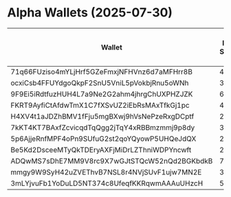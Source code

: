 # Alpha Wallets (2025-07-30)

| Wallet | Risk Score | Backtesting ROI (SOL) | Portfolio Value (USD) | SOL Balance | Farming Attempts / Total Tokens | Farming Ratio (%) | Median/Avg Risk of Last 10 Tokens | Median/Avg MC of Last 10 Tokens | Winrate (%) | ROI (%) | ROI (1D) (%) | Win Rate 1D (%) | Tokens (1D) | ROI (7D) (%) | Win Rate 7D (%) | Tokens (7D) | ROI (30D) (%) | Win Rate 30D (%) | Tokens (30D) | Realized Gains (USD) | Unrealized Gains (USD) | Median/Avg Holding Time (min) | Buy Size | Median/Avg Profit % Per Trade | Median/Avg Loss % Per Trade |
|----------|----------|----------|----------|----------|----------|----------|----------|----------|----------|----------|----------|----------|----------|----------|----------|----------|----------|----------|----------|----------|----------|----------|----------|----------|----------|
| 71q66FUziso4mYLjHrf5GZeFmxjNFHVnz6d7aMFHrr8B | 40.52 | 353.76% | $12756.92 | 6.0874 | 2 / 424 | 0.47% | 4.50/4.60 | $325.42K/$764.96K | 45.75% | 14.24% | 1.46% | 65.52% | 11 | 22.37% | 53.51% | 72 | 4715.60% | 46.24% | 347 | $16466.07 | $2090.26 | 616.20/5516.48 | $111.95 | 17.59%/33.51% | -20.20%/-25.77% |
| ocxiCsb4FFUYdgoQkpF2SnU5VniL5pVokbjRnu5oWNh | 39.18 | 29.58% | $8815.29 | 7.6895 | 0 / 25 | 0.00% | 0.00/1.40 | $2.13M/$8.89M | 60.00% | 25.43% | 0.00% | 0.00% | 0 | 8.33% | 50.00% | 1 | 744.52% | 85.71% | 2 | $26599.53 | $-71.02 | 27227.24/55696.81 | $512.90 | 31.87%/77.82% | -12.75%/-26.69% |
| 9F9Ei5iRdtfuzHUH4L7a9Ne2G2ahm4jhrgChUXPHZJZK | 64.82 | 14.56% | $3330.71 | 9.3322 | 1 / 87 | 1.15% | 7.00/6.80 | $39.28K/$124.82K | 50.57% | 42.35% | 9.82% | 60.00% | 3 | 16.76% | 50.00% | 5 | 378.21% | 43.90% | 36 | $7205.14 | $26.98 | 64.63/3256.99 | $148.01 | 50.59%/54.41% | -19.55%/-29.10% |
| FKRT9AyfiCtAfdwTmX1C7fXSvUZ2iEbRsMAxTfkGj1pc | 45.21 | 6.05% | $5278.87 | 9.6519 | 9 / 184 | 4.89% | 1.50/2.80 | $271.14K/$423.41K | 75.54% | 5.88% | 4.29% | 75.00% | 0 | 18.39% | 78.26% | 5 | 58.92% | 78.57% | 38 | $46207.08 | $-17.38 | 2368.17/12907.78 | $113.01 | 6.07%/13.74% | -3.95%/-14.68% |
| H4XV4t1aJDZhBMV1fFju5mgBXwj9hVsNePzeRxgDCptf | 29.72 | 1.53% | $3146.76 | 15.3117 | 1 / 71 | 1.41% | 0.00/1.80 | $5.40M/$9.04M | 66.20% | 14.05% | 4.81% | 100.00% | 4 | 17.61% | 72.73% | 11 | 100.00% | 66.20% | 71 | $6568.77 | $755.39 | 666.35/6048.77 | $333.69 | -/- | -/- |
| 7kKT4KT7BAxfZcvicqdTqQgg2jTqY4xRBBmzmmj9p8dy | 34.34 | 1.30% | $5327.61 | 7.0394 | 0 / 78 | 0.00% | 0.00/0.50 | $52.29M/$1.27B | 70.51% | 10.74% | 0.00% | 40.00% | 0 | 7.53% | 66.67% | 1 | 18.33% | 75.00% | 5 | $62120.82 | $576.95 | 25831.80/70546.59 | $238.01 | 16.67%/48.17% | -9.40%/-31.28% |
| 5p6AjjeRnfMPF4oPn9SUfuG2st2qoYQyowP5UHQeJdQX | 23.42 | 0.45% | $7407.25 | 32.4867 | 0 / 824 | 0.00% | 2.50/2.70 | $9.92M/$13.96M | 52.06% | 2.02% | 1.10% | 57.14% | 7 | 43.16% | 54.60% | 79 | 106.77% | 49.67% | 325 | $7264.21 | $853.52 | 1969.22/19368.09 | $111.30 | 4.73%/7.64% | -5.14%/-9.61% |
| Be5Kd2DsceeMTyQkTDEryAXFjMiDrLZThniWDPYncwft | 27.49 | 0.07% | $3018.45 | 5.0917 | 1 / 80 | 1.25% | 0.00/0.60 | $25.69M/$52.68M | 73.75% | 35.89% | 9.28% | 66.67% | 2 | 28.23% | 76.19% | 5 | 100.00% | 73.75% | 80 | $10513.89 | $566.08 | 1098.24/6240.74 | $28.63 | -/- | -/- |
| ADQwMS7sDhE7MM9V8rc9X7wGJtSTQcW52nQd2BGKbdkB | 77.42 | 0.00% | $5832.32 | 32.0781 | 0 / 12 | 0.00% | 7.50/5.10 | $22.85K/$4.93M | 58.33% | 219.48% | 0.18% | 100.00% | 0 | 8.34% | 100.00% | 1 | 13.62% | 100.00% | 2 | $3818.42 | $53.26 | 27.51/331.97 | $123.45 | 122.72%/540.81% | -40.95%/-44.47% |
| mmgy9W9SyH42uZVEThvB7NSL8r4NVjSUvF1ujw7MN2E | 38.00 | 0.00% | $41530.70 | 228.4291 | 0 / 30 | 0.00% | 5.00/4.20 | $1.68M/$399.25M | 80.00% | 292.36% | 0.00% | 0.00% | 0 | 104.42% | 100.00% | 2 | 359.93% | 100.00% | 5 | $22469.35 | $-89.20 | 70.01/3230.67 | $185.36 | 90.02%/446.53% | -41.55%/-44.43% |
| 3mLYjvuFb1YoDuLD5NT374c8UfeqfKKRqwmAAAuUHzcH | 58.56 | 0.00% | $10829.29 | 59.5636 | 1 / 64 | 1.56% | 6.00/4.60 | $527.42K/$3.19M | 79.69% | 35.49% | 0.00% | 0.00% | 0 | 0.04% | 100.00% | 1 | 10.40% | 84.62% | 11 | $31007.18 | $1137.63 | 709.12/4536.67 | $408.39 | 49.18%/2431.39% | -10.79%/-24.51% |
